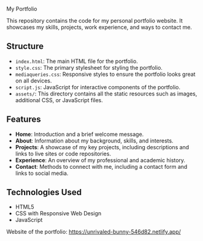 My Portfolio

This repository contains the code for my personal portfolio website. It showcases my skills, projects, work experience, and ways to contact me.

## Structure

- `index.html`: The main HTML file for the portfolio.
- `style.css`: The primary stylesheet for styling the portfolio.
- `mediaqueries.css`: Responsive styles to ensure the portfolio looks great on all devices.
- `script.js`: JavaScript for interactive components of the portfolio.
- `assets/`: This directory contains all the static resources such as images, additional CSS, or JavaScript files.

## Features

- **Home**: Introduction and a brief welcome message.
- **About**: Information about my background, skills, and interests.
- **Projects**: A showcase of my key projects, including descriptions and links to live sites or code repositories.
- **Experience**: An overview of my professional and academic history.
- **Contact**: Methods to connect with me, including a contact form and links to social media.

## Technologies Used

- HTML5
- CSS with Responsive Web Design
- JavaScript

Website of the portfolio: https://unrivaled-bunny-546d82.netlify.app/
